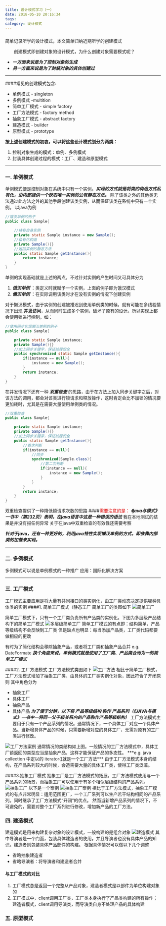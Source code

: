 ```yaml
---
title: 设计模式学习（一）
date: 2018-05-10 20:16:34
tags: 
category: 设计模式
---
```


###

简单记录所学的设计模式，本文简单归纳近期所学的创建模式

<!-- more -->

&emsp;&emsp;创建模式即创建对象的设计模式，为什么创建对象需要模式呢？
- ***一方面来说是为了控制对象的生成***
- ***另一方面来说是为了封装对象的具体创建过***

-----

####常见的创建模式包含:
- 单例模式 - singleton
- 多例模式 -multition
- 简单工厂模式 - simple factory
- 工厂方法模式 - factory method
- 抽象工厂模式 - abstract factory
- 建造模式 - builder
- 原型模式 - prototype

**按上述创建模式的初衷，可以将这些设计模式划分为两类：**

1. 控制对象生成的模式：单例、多例模式
2. 封装具体创建过程的模式：工厂、建造和原型模式 

****

### 一. 单例模式
单例模式便是控制对象在系统中只有一个实例。***实现的方式就是将类的构造方式私有化，由内部提供一个获取唯一实例的公有静态方法。*** 除了该类之外的其他类无法通过此方法之外的其他手段创建该类实例，从而保证该类在系统中只有一个实例。
以java为例

```java
//饿汉单例的例子
public class Sample{

    //持有自身实例
    private static Sample instance = new Sample();
    //私有化构造
    private Sample(){}
    //返回实例的静态方法
    public static Sample getInstance(){
        return instance;
    }
}
```

单例的实现基础就是上述的两点，不过针对实例的产生时间又可具体分为 
1. ***饿汉单例*** ：类定义时就赋予一个实例，上面的例子即为饿汉模式
2. ***懒汉单例*** ：在实际调用该类时才在没有实例的情况下创建实例

对于懒汉模式，由于实例的创建被推迟到使用单例类的时候，就有可能在多线程情况下出现 **并发访问**，从而同时生成多个实例，破坏了原有的设计。所以实现上都会使用锁进行控制。如：

```java
//使用同步实现懒汉单例的例子
public class Sample{

    private static Sample instance;
    private Sample(){}
    //加上同步关键字，保证线程安全
    public synchronized static Sample getInstance(){
        if(instance == null){
            instance = new Sample();
        }
        return instance;
    }
}
```

在并发情况下还有一种 ***双重检查*** 的思路，由于在方法上加入同步关键字之后，对该方法的调用，都会对该类进行锁请求和释放操作，这时肯定会比不加锁的情况要更加耗时，尤其是在需要大量使用单例类的情况。

```java
//双重检查
public class Sample{

    private static Sample instance;
    private Sample(){}
    //加上同步关键字，保证线程安全
    public static Sample getInstance(){
        //首次判断
        if(instance == null){
            //同步
            synchronized(Sample.class){
                //第二次判断
                if(instance == null){
                    instance = new Sample();
                }
            }
        }
        return instance;
    }
}
```
双重检查提供了一种降低锁请求次数的思路
####<font color="#dd0000">需要注意的是：</font>
***《java与模式》一书中（第232页）表明，在java语言中这是一种错误的语法***
我在本地测试的结果是并没有报任何异常
关于在java中双重检查的有效性还需要考察


***针对于java，还有一种更好的，利用java特性实现懒汉单例的方式，即依靠内部类的加载来实现。***

-----

### 二. 多例模式
多例模式可以说是单例模式的一种推广
应用：国际化解决方案

-----

### 三. 工厂模式
工厂模式主要应用是将大量有共同接口的类实例化，由工厂类动态决定提供哪种具体类的实例
####1. 简单工厂模式（静态工厂
简单工厂的类图如下
<img src="../img/设计模式/简单工厂.png" alt="简单工厂"/>

简单工厂模式下，只有一个工厂类负责所有产品类的实例化。下图为多层级产品结构下的简单工厂模式
<img src="../img/设计模式/多层级简单工厂.png" alt="多层级简单工厂"/>
简单工厂模式的有点即：结构简单，产品等级结构不会反映到工厂类
但是缺点也明显：每当添加产品类，工厂类代码都要做相应的更改

有时为了简化结构会移除抽象产品，或者将工厂类和抽象产品合并
e.g. DateFormate
***换个角度来说，单例模式就是使用了工厂类、产品类合而为一的简单工厂模式***

####2. 工厂方法模式
工厂方法模式类图如下
<img src="../img/设计模式/工厂方法.png" alt="工厂方法"/>
相比于简单工厂模式，工厂方法模式增加了抽象工厂类，由具体的工厂类实例化对象，因此符合了开闭原则
其中角色分为
* 抽象工厂
* 具体工厂
* 抽象产品
* 具体产品
***为了便于分辨，以下将 产品等级结构 称作 产品系列（《JAVA与模式》一书中一将同一父子级关系内的产品称作产品等级结构）***
工厂方法模式主要用于只有一个产品系列的情况。通常情况下，一个具体工厂对应一个具体产品。当新增具体产品的时候，只需要新增对应的具体工厂，无需对原有的工厂类进行修改。
<img src="../img/设计模式/工厂方法案例.png" alt="工厂方法案例"/>
通常情况的类结构如上图。一般情况的工厂方法模式中，具体工厂锁返回的类型应当是抽象产品，这样才能保证产品的多态性。
***e.g. java collection 中定以的 iterator()就是一个工厂方法***
由于工厂方法模式本身的结构，在产品系列较大的时候，会造需要大量的具体工厂类，使得工厂类泛滥。

####3.抽象工厂模式
抽象工厂是工厂方法模式的拓展，工厂方法模式使用与一个产品系列的场景，而抽象工厂可以使用于有多个相似层级结构的产品系列。
<img src="../img/设计模式/抽象工厂.png" alt="抽象工厂"/>
以下是一个案例
<img src="../img/设计模式/抽象工厂案例.png" alt="抽象工厂案例"/>
相比于工厂方法模式，抽象工厂模式的有点非常明显：适用范围更广，一个工厂系列可以生产若干结构相同的产品系列。同时继承了工厂方法模式“开闭”的优点。
然而当新增产品系列的情况下，不可避免的，需要对整个工厂系列进行修改，增加新产品的工厂方法。

### 四. 建造模式
建造模式是用来构建复杂对象的设计模式，一般构建的是组合对象
<img src="../img/设计模式/建造模式.png" alt="建造模式"/>
其中导演者是一个门面，包装具体建造者的使用，并且导演者也没有具体产品的知识。建造者则包装具体产品部件的构建。
根据具体情况可以做以下几个调整
* 省略抽象建造者
* 省略导演者：将导演者和建造者合并

#### 与工厂模式的对比
1. 工厂模式总是返回一个完整从产品对象，建造者模式是以部件为单位构建对象的
2. 工厂模式中，client调用工厂类，工厂类本身执行了产品类构建的所有操作；建造者模式，client调用导演类，而导演类自身不处理产品的具体构建


### 五. 原型模式